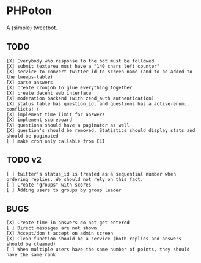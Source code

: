 PHPoton
=======
A (simple) tweetbot.


TODO
-----------
    [X] Everybody who response to the bot must be followed
    [X] submit textarea must have a "140 chars left counter"
    [X] service to convert twitter id to screen-name (and to be added to the tweeps-table)
    [X] parse answers
    [X] create cronjob to glue everything together
    [X] create decent web interface
    [X] moderation backend (with zend_auth authentication)
    [X] status table has question_id, and questions has a active-enum.. conflicts! (
    [X] implement time limit for answers
    [X] implement scoreboard
    [X] questions should have a paginator as well
    [X] question's should be removed. Statistics should display stats and should be paginated
    [ ] make cron only callable from CLI

TODO v2
------------
    [ ] twitter's status_id is treated as a sequential number when ordering replies. We should not rely on this fact.
    [ ] Create "groups" with scores
    [ ] Adding users to groups by group leader


BUGS
------------
    [X] Create-time in answers do not get entered
    [ ] Direct messages are not shown
    [X] Accept/don't accept on admin screen
    [X] Clean function should be a service (both replies and answers should be cleaned)
    [ ] When multiple users have the same number of points, they should have the same rank
